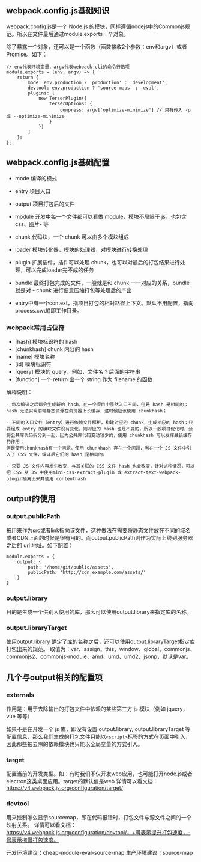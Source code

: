 ## webpack.config.js基础知识
webpack.config.js是一个 Node.js 的模块，同样遵循nodejs中的Commonjs规范。所以在文件最后通过module.exports一个对象。

除了暴露一个对象，还可以是一个函数（函数接收2个参数：env和argv）或者Promise。如下：
```
// env代表环境变量，argv代表webpack-cli的命令行选项
module.exports = (env, argv) => {
    return {
        mode: env.production ? 'production' : 'development',
        devtool: env.production ? 'source-maps' : 'eval',
        plugins: [
            new TerserPlugin({
                terserOptions: {
                    compress: argv['optimize-minimize'] // 只有传入 -p 或 --optimize-minimize
                }
            })
        ]
    };
};
```

## webpack.config.js基础配置
- mode  编译的模式
- entry	项目入口
- output 项目打包后的文件
- module 开发中每一个文件都可以看做 module，模块不局限于 js，也包含 css、图片- 等
- chunk	代码块，一个 chunk 可以由多个模块组成
- loader	模块转化器，模块的处理器，对模块进行转换处理
- plugin	扩展插件，插件可以处理 chunk，也可以对最后的打包结果进行处理，可以完成loader完不成的任务
- bundle	最终打包完成的文件，一般就是和 chunk 一一对应的关系，bundle 就是对 - chunk 进行便意压缩打包等处理后的产出


- entry中有一个context，指项目打包的相对路径上下文。默认不用配置，指向process.cwd()即工作目录。


### webpack常用占位符
- [hash]	模块标识符的 hash
- [chunkhash]	chunk 内容的 hash
- [name]	模块名称
- [id]	模块标识符
- [query]	模块的 query，例如，文件名 ? 后面的字符串
- [function]	一个 return 出一个 string 作为 filename 的函数

解释说明：
```
- 每次编译之后都会生成新的 hash。在一个项目中虽然入口不同，但是 hash 是相同的；hash 无法实现前端静态资源在浏览器上长缓存，这时候应该使用 chunkhash；

- 不同的入口文件（entry）进行依赖文件解析，构建对应的 chunk，生成相应的 hash；只要组成 entry 的模块文件没有变化，则对应的 hash 也是不变的，所以一般项目优化时，会将公共库代码拆分到一起，因为公共库代码变动较少的，使用 chunkhash 可以发挥最长缓存的作用；
但是使用chunkhash有一个问题。使用 chunkhash 存在一个问题，当在一个 JS 文件中引入了 CSS 文件，编译后它们的 hash 是相同的。

- 只要 JS 文件内容发生改变，与其关联的 CSS 文件 hash 也会改变，针对这种情况，可以把 CSS 从 JS 中使用mini-css-extract-plugin 或 extract-text-webpack-plugin抽离出来并使用 contenthash
```

## output的使用

### output.publicPath
被用来作为src或者link指向该文件，这种做法在需要将静态文件放在不同的域名或者CDN上面的时候是很有用的。而output.publicPath则作为实际上线到服务器之后的 url 地址。如下配置：
```
module.exports = {
    output: {
        path: '/home/git/public/assets',
        publicPath: 'http://cdn.example.com/assets/'
    }
}
```

### output.library
目的是生成一个供别人使用的库，那么可以使用output.library来指定库的名称。


### output.libraryTarget
使用output.library 确定了库的名称之后，还可以使用output.libraryTarget指定库打包出来的规范。
取值为：var、assign、this、window、global、commonjs、commonjs2、commonjs-module、amd、umd、umd2、jsonp，默认是var。


## 几个与output相关的配置项


### externals
作用是：用于去除输出的打包文件中依赖的某些第三方 js 模块（例如 jquery，vue 等等）

如果不是在开发一个 js 库，即没有设置 output.library, output.libraryTarget 等配置信息，那么我们生成的打包文件只能以`<script>`标签的方式在页面中引入，因此那些被去除的依赖模块也只能以全局变量的方式引入。

### target
配置当前的开发类型。如：有时我们不仅开发web应用，也可能打开node.js或者electron这类桌面应用。target的默认值是web
详情可以看文档：https://v4.webpack.js.org/configuration/target/

### devtool
用来控制怎么显示sourcemap，即在代码报错时，打包文件与源文件之间的一个映射关系。
详情可以看文档：https://v4.webpack.js.org/configuration/devtool/，+号表示提升打包速度，-号表示拖慢打包速度。

开发环境建议：cheap-module-eval-source-map
生产环境建议：source-map






